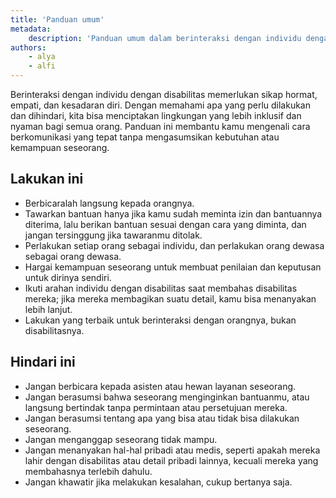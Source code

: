 ```yaml
---
title: 'Panduan umum'
metadata:
    description: 'Panduan umum dalam berinteraksi dengan individu dengan disabilitas.'
authors:
    - alya
    - alfi
---
```


Berinteraksi dengan individu dengan disabilitas memerlukan sikap hormat, empati, dan kesadaran diri. Dengan memahami apa yang perlu dilakukan dan dihindari, kita bisa menciptakan lingkungan yang lebih inklusif dan nyaman bagi semua orang. Panduan ini membantu kamu mengenali cara berkomunikasi yang tepat tanpa mengasumsikan kebutuhan atau kemampuan seseorang.

## Lakukan ini
* Berbicaralah langsung kepada orangnya.  
* Tawarkan bantuan hanya jika kamu sudah meminta izin dan bantuannya diterima, lalu berikan bantuan sesuai dengan cara yang diminta, dan jangan tersinggung jika tawaranmu ditolak.
* Perlakukan setiap orang sebagai individu, dan perlakukan orang dewasa sebagai orang dewasa.
* Hargai kemampuan seseorang untuk membuat penilaian dan keputusan untuk dirinya sendiri.
* Ikuti arahan individu dengan disabilitas saat membahas disabilitas mereka; jika mereka membagikan suatu detail, kamu bisa menanyakan lebih lanjut.
* Lakukan yang terbaik untuk berinteraksi dengan orangnya, bukan disabilitasnya.

## Hindari ini
* Jangan berbicara kepada asisten atau hewan layanan seseorang.
* Jangan berasumsi bahwa seseorang menginginkan bantuanmu, atau langsung bertindak tanpa permintaan atau persetujuan mereka.
* Jangan berasumsi tentang apa yang bisa atau tidak bisa dilakukan seseorang.
* Jangan menganggap seseorang tidak mampu.
* Jangan menanyakan hal-hal pribadi atau medis, seperti apakah mereka lahir dengan disabilitas atau detail pribadi lainnya, kecuali mereka yang membahasnya terlebih dahulu.
* Jangan khawatir jika melakukan kesalahan, cukup bertanya saja.




